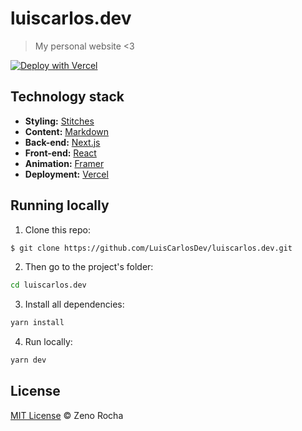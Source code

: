 # luiscarlos.dev

> My personal website <3

[![Deploy with Vercel](https://vercel.com/button)](https://vercel.com/)

## Technology stack

- **Styling:** [Stitches](https://stitches.dev/)
- **Content:** [Markdown](https://daringfireball.net/projects/markdown/)
- **Back-end:** [Next.js](https://nextjs.org/)
- **Front-end:** [React](https://reactjs.org/)
- **Animation:** [Framer](https://www.framer.com/docs/animation/)
- **Deployment:** [Vercel](https://vercel.com/)

## Running locally

1. Clone this repo:

```sh
$ git clone https://github.com/LuisCarlosDev/luiscarlos.dev.git
```

2. Then go to the project's folder:

```sh
cd luiscarlos.dev
```

3. Install all dependencies:

```sh
yarn install
```

4. Run locally:

```sh
yarn dev
```

## License

[MIT License](http://zenorocha.mit-license.org/) © Zeno Rocha
